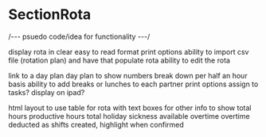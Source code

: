 # SectionRota

/--- psuedo code/idea for functionality ---/

display rota in clear easy to read format
  print options
  ability to import csv file (rotation plan) and have that populate rota
  ability to edit the rota

link to a day plan
  day plan to show numbers break down per half an hour basis
  ability to add breaks or lunches to each partner
  print options
  assign to tasks?
  display on ipad?

html layout to use table for rota with text boxes for other info
  to show total hours
  productive hours
  total holiday
  sickness
  available overtime
  overtime deducted as shifts created, highlight when confirmed
